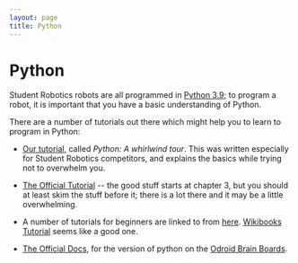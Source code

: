 ```yaml
---
layout: page
title: Python
---
```


Python
======

Student Robotics robots are all programmed in [Python 3.9](https://www.python.org);
to program a robot, it is important that you have a basic understanding of Python.

There are a number of tutorials out there which might help you to learn to program in Python:

* [Our tutorial](/docs/tutorials/python), called _Python: A whirlwind tour_.
    This was written especially for Student Robotics competitors,
    and explains the basics while trying not to overwhelm you.

* [The Official Tutorial](https://docs.python.org/3.9/tutorial/) -- the good stuff starts at chapter 3,
    but you should at least skim the stuff before it;
    there is a lot there and it may be a little overwhelming.

* A number of tutorials for beginners are linked to from [here](https://wiki.python.org/moin/BeginnersGuide/NonProgrammers).
    [Wikibooks Tutorial](https://en.wikibooks.org/wiki/Non-Programmer%27s_Tutorial_for_Python_3) seems like a good one.

* [The Official Docs](https://docs.python.org/3.9/), for the version of python on the [Odroid Brain Boards](/docs/kit/brain_board).
